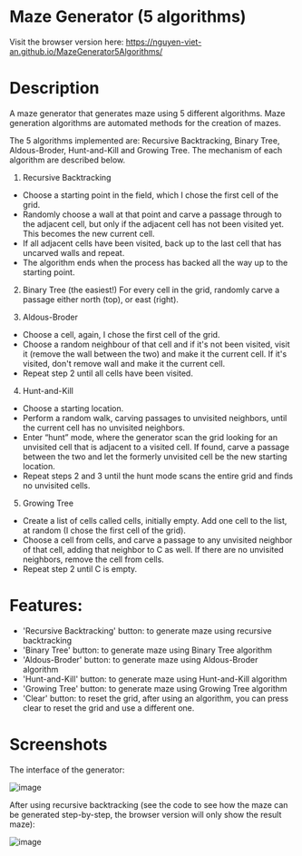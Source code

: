 # Maze Generator (5 algorithms)

Visit the browser version here: https://nguyen-viet-an.github.io/MazeGenerator5Algorithms/

# Description

A maze generator that generates maze using 5 different algorithms.
Maze generation algorithms are automated methods for the creation of mazes.

The 5 algorithms implemented are: Recursive Backtracking, Binary Tree, Aldous-Broder, Hunt-and-Kill and Growing Tree. The mechanism of each algorithm are described below.

1. Recursive Backtracking
- Choose a starting point in the field, which I chose the first cell of the grid.
- Randomly choose a wall at that point and carve a passage through to the adjacent cell, but only if the adjacent cell has not been visited yet. This becomes the new current cell.
- If all adjacent cells have been visited, back up to the last cell that has uncarved walls and repeat.
- The algorithm ends when the process has backed all the way up to the starting point.

2. Binary Tree (the easiest!)
For every cell in the grid, randomly carve a passage either north (top), or east (right).

3. Aldous-Broder
- Choose a cell, again, I chose the first cell of the grid.
- Choose a random neighbour of that cell and if it's not been visited, visit it (remove the wall between the two) and make it the current cell. If it's visited, don't remove wall and make it the current cell.
- Repeat step 2 until all cells have been visited.

4. Hunt-and-Kill
- Choose a starting location.
- Perform a random walk, carving passages to unvisited neighbors, until the current cell has no unvisited neighbors.
- Enter “hunt” mode, where the generator scan the grid looking for an unvisited cell that is adjacent to a visited cell. If found, carve a passage between the two and let the formerly unvisited cell be the new starting location.
- Repeat steps 2 and 3 until the hunt mode scans the entire grid and finds no unvisited cells.

5. Growing Tree
- Create a list of cells called cells, initially empty. Add one cell to the list, at random (I chose the first cell of the grid).
- Choose a cell from cells, and carve a passage to any unvisited neighbor of that cell, adding that neighbor to C as well. If there are no unvisited neighbors, remove the cell from cells.
- Repeat step 2 until C is empty.

# Features:
- 'Recursive Backtracking' button: to generate maze using recursive backtracking
- 'Binary Tree' button: to generate maze using Binary Tree algorithm
- 'Aldous-Broder' button: to generate maze using Aldous-Broder algorithm
- 'Hunt-and-Kill' button: to generate maze using Hunt-and-Kill algorithm
- 'Growing Tree' button: to generate maze using Growing Tree algorithm
- 'Clear' button: to reset the grid, after using an algorithm, you can press clear to reset the grid and use a different one.

# Screenshots
The interface of the generator:

![image](https://user-images.githubusercontent.com/68835511/163913377-49829bce-8d42-4a3b-804b-6e16f26ce7da.png)

After using recursive backtracking (see the code to see how the maze can be generated step-by-step, the browser version will only show the result maze):

![image](https://user-images.githubusercontent.com/68835511/163913449-abfd4b6b-d35e-4381-842e-9665d983f29a.png)



